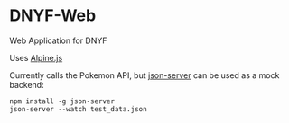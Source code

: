 # DNYF-Web
Web Application for DNYF

Uses [Alpine.js](https://alpinejs.dev/)

Currently calls the Pokemon API, but [json-server](https://github.com/typicode/json-server) can be used as a mock backend:

```
npm install -g json-server
json-server --watch test_data.json
```
